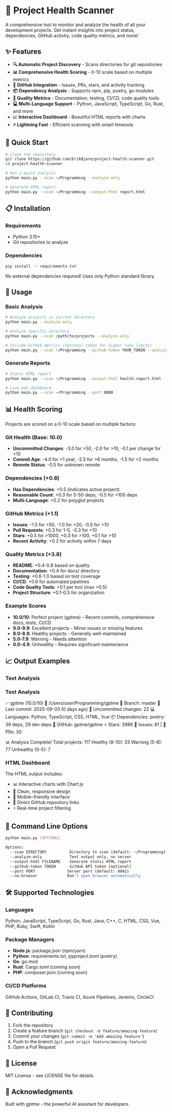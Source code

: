 # 🏥 Project Health Scanner

A comprehensive tool to monitor and analyze the health of all your development projects. Get instant insights into project status, dependencies, GitHub activity, code quality metrics, and more!

## ✨ Features

- **🔍 Automatic Project Discovery** - Scans directories for git repositories
- **📊 Comprehensive Health Scoring** - 0-10 scale based on multiple metrics
- **🐙 GitHub Integration** - Issues, PRs, stars, and activity tracking
- **📦 Dependency Analysis** - Supports npm, pip, poetry, go modules
- **🧪 Quality Metrics** - Documentation, testing, CI/CD, code quality tools
- **💻 Multi-Language Support** - Python, JavaScript, TypeScript, Go, Rust, and more
- **📈 Interactive Dashboard** - Beautiful HTML reports with charts
- **⚡ Lightning Fast** - Efficient scanning with smart timeouts

## 🚀 Quick Start

```bash
# Clone the repository
git clone https://github.com/ErikBjare/project-health-scanner.git
cd project-health-scanner

# Run a quick analysis
python main.py --scan ~/Programming --analyze-only

# Generate HTML report
python main.py --scan ~/Programming --output-html report.html
```

## 📋 Installation

### Requirements
- Python 3.10+
- Git repositories to analyze

### Dependencies
```bash
pip install -r requirements.txt
```

No external dependencies required! Uses only Python standard library.

## 🎯 Usage

### Basic Analysis
```bash
# Analyze projects in current directory
python main.py --analyze-only

# Analyze specific directory
python main.py --scan /path/to/projects --analyze-only

# Include GitHub metrics (optional token for higher rate limits)
python main.py --scan ~/Programming --github-token YOUR_TOKEN --analyze-only
```

### Generate Reports
```bash
# Static HTML report
python main.py --scan ~/Programming --output-html health-report.html

# Live web dashboard
python main.py --scan ~/Programming --port 8080
```

## 📊 Health Scoring

Projects are scored on a 0-10 scale based on multiple factors:

### Git Health (Base: 10.0)
- **Uncommitted Changes**: -3.0 for >50, -2.0 for >10, -0.1 per change for <10
- **Commit Age**: -4.0 for >1 year, -2.5 for >6 months, -1.5 for >2 months
- **Remote Status**: -0.5 for unknown remote

### Dependencies (+0.8)
- **Has Dependencies**: +0.5 (indicates active project)
- **Reasonable Count**: +0.3 for 5-50 deps, -0.5 for >100 deps
- **Multi-Language**: +0.2 for polyglot projects

### GitHub Metrics (+1.1)
- **Issues**: -1.5 for >50, -1.0 for >20, -0.5 for >10
- **Pull Requests**: +0.3 for 1-5, -0.3 for >10
- **Stars**: +0.5 for >1000, +0.3 for >100, +0.1 for >10
- **Recent Activity**: +0.2 for activity within 7 days

### Quality Metrics (+3.8)
- **README**: +0.4-0.8 based on quality
- **Documentation**: +0.4 for docs/ directory
- **Testing**: +0.6-1.0 based on test coverage
- **CI/CD**: +0.6 for automated pipelines
- **Code Quality Tools**: +0.1 per tool (max +0.5)
- **Project Structure**: +0.1-0.5 for organization

### Example Scores
- **10.0/10**: Perfect project (gptme) - Recent commits, comprehensive docs, tests, CI/CD
- **9.0-9.9**: Excellent projects - Minor issues or missing features
- **8.0-8.9**: Healthy projects - Generally well-maintained
- **5.0-7.9**: Warning - Needs attention
- **0.0-4.9**: Unhealthy - Requires significant maintenance

## 📈 Output Examples

### Text Analysis

### Text Analysis
✅ gptme (10.0/10)
   📂 /Users/user/Programming/gptme
   🌿 Branch: master
   📅 Last commit: 2025-09-03 (0 days ago)
   📝 Uncommitted changes: 22
   💻 Languages: Python, TypeScript, CSS, HTML, Vue
   📦 Dependencies: poetry: 39 deps, 29 dev deps
   🐙 GitHub: gptme/gptme
   ⭐ Stars: 3986
   🐛 Issues: 81 | 🔄 PRs: 30

📊 Analysis Complete!
   Total projects: 117
   Healthy (8-10): 33
   Warning (5-8): 77
   Unhealthy (0-5): 7

### HTML Dashboard
The HTML output includes:
- 📊 Interactive charts with Chart.js
- 🎨 Clean, responsive design
- 📱 Mobile-friendly interface
- 🔗 Direct GitHub repository links
- ⚡ Real-time project filtering

## 🔧 Command Line Options

```bash
python main.py [OPTIONS]

Options:
  --scan DIRECTORY          Directory to scan (default: ~/Programming)
  --analyze-only            Text output only, no server
  --output-html FILENAME    Generate static HTML report
  --github-token TOKEN      GitHub API token (optional)
  --port PORT              Server port (default: 8042)
  --no-browser             Don't open browser automatically
```

## 🛠️ Supported Technologies

### Languages
Python, JavaScript, TypeScript, Go, Rust, Java, C++, C, HTML, CSS, Vue, PHP, Ruby, Swift, Kotlin

### Package Managers
- **Node.js**: package.json (npm/yarn)
- **Python**: requirements.txt, pyproject.toml (poetry)
- **Go**: go.mod
- **Rust**: Cargo.toml (coming soon)
- **PHP**: composer.json (coming soon)

### CI/CD Platforms
GitHub Actions, GitLab CI, Travis CI, Azure Pipelines, Jenkins, CircleCI

## 🤝 Contributing

1. Fork the repository
2. Create a feature branch (`git checkout -b feature/amazing-feature`)
3. Commit your changes (`git commit -m 'Add amazing feature'`)
4. Push to the branch (`git push origin feature/amazing-feature`)
5. Open a Pull Request

## 📜 License

MIT License - see LICENSE file for details.

## 🙏 Acknowledgments

Built with gptme - the powerful AI assistant for developers.
